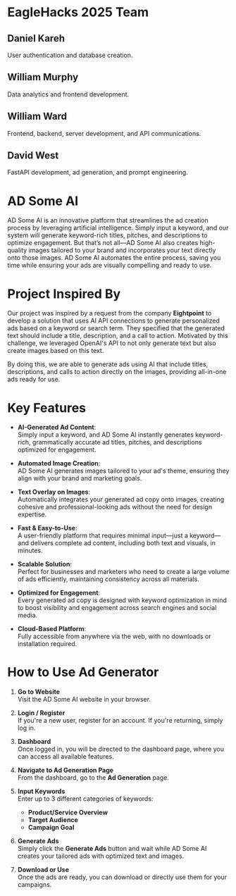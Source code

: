 # EagleHacks 2025 Team
    
## Daniel Kareh  
User authentication and database creation.  

## William Murphy  
Data analytics and frontend development.  

## William Ward  
Frontend, backend, server development, and API communications.  

## David West  
FastAPI development, ad generation, and prompt engineering.  


# AD Some AI 

AD Some AI is an innovative platform that streamlines the ad creation process by leveraging artificial intelligence. Simply input a keyword, and our system will generate keyword-rich titles, pitches, and descriptions to optimize engagement. But that’s not all—AD Some AI also creates high-quality images tailored to your brand and incorporates your text directly onto those images. AD Some AI automates the entire process, saving you time while ensuring your ads are visually compelling and ready to use.

# Project Inspired By

Our project was inspired by a request from the company **Eightpoint** to develop a solution that uses AI API connections to generate personalized ads based on a keyword or search term. They specified that the generated text should include a title, description, and a call to action. Motivated by this challenge, we leveraged OpenAI's API to not only generate text but also create images based on this text.

By doing this, we are able to generate ads using AI that include titles, descriptions, and calls to action directly on the images, providing all-in-one ads ready for use.


# Key Features

- **AI-Generated Ad Content**:  
  Simply input a keyword, and AD Some AI instantly generates keyword-rich, grammatically accurate ad titles, pitches, and descriptions optimized for engagement.

- **Automated Image Creation**:  
  AD Some AI generates images tailored to your ad's theme, ensuring they align with your brand and marketing goals.

- **Text Overlay on Images**:  
  Automatically integrates your generated ad copy onto images, creating cohesive and professional-looking ads without the need for design expertise.

- **Fast & Easy-to-Use**:  
  A user-friendly platform that requires minimal input—just a keyword—and delivers complete ad content, including both text and visuals, in minutes.

- **Scalable Solution**:  
  Perfect for businesses and marketers who need to create a large volume of ads efficiently, maintaining consistency across all materials.

- **Optimized for Engagement**:  
  Every generated ad copy is designed with keyword optimization in mind to boost visibility and engagement across search engines and social media.

- **Cloud-Based Platform**:  
  Fully accessible from anywhere via the web, with no downloads or installation required.

# How to Use Ad Generator

1. **Go to Website**  
   Visit the AD Some AI website in your browser.

2. **Login / Register**  
   If you're a new user, register for an account. If you're returning, simply log in.

3. **Dashboard**  
   Once logged in, you will be directed to the dashboard page, where you can access all available features.

4. **Navigate to Ad Generation Page**  
   From the dashboard, go to the **Ad Generation** page.

5. **Input Keywords**  
   Enter up to 3 different categories of keywords:  
   - **Product/Service Overview**  
   - **Target Audience**  
   - **Campaign Goal**

6. **Generate Ads**  
   Simply click the **Generate Ads** button and wait while AD Some AI creates your tailored ads with optimized text and images.

7. **Download or Use**  
   Once the ads are ready, you can download or directly use them for your campaigns.


